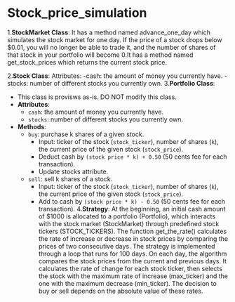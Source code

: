 # Stock_price_simulation

1.**StockMarket Class**: It has a method named advance_one_day which simulates the stock market for one day. If the price of a stock drops below $0.01, you will no longer be able to trade it, and the number of shares of that stock in your portfolio will become 0.It has a method named get_stock_prices which returns the current stock price.

2.**Stock Class**: Attributes: -cash: the amount of money you currently have. -stocks: number of different stocks you currently own.
3.**Portfolio Class**:
   - This class is provisws as-is. DO NOT modify this class.
   - **Attributes**:
     - `cash`: the amount of money you currently have.
     - `stocks`: number of different stocks you currently own.
   - **Methods**:
     - `buy`: purchase k shares of a given stock.
       - Input: ticker of the stock (`stock_ticker`), number of shares (`k`), the current price of the given stock (`stock_price`).
       - Deduct cash by `(stock price * k) + 0.50` (50 cents fee for each transaction).
       - Update stocks attribute.
     - `sell`: sell k shares of a stock.
       - Input: ticker of the stock (`stock_ticker`), number of shares (`k`), the current price of the given stock (`stock_price`).
       - Add to cash by `(stock price * k) - 0.50` (50 cents fee for each transaction).
4.**Strategy**:
  At the beginning, an initial cash amount of $1000 is allocated to a portfolio (Portfolio), which interacts with the stock market (StockMarket) through predefined stock tickers (STOCK_TICKERS). The function get_the_rate() calculates the rate of increase or decrease in stock prices by comparing the prices of two consecutive days. The strategy is implemented through a loop that runs for 100 days. On each day, the algorithm compares the stock prices from the current and previous days. It calculates the rate of change for each stock ticker, then selects the stock with the maximum rate of increase (max_ticker) and the one with the maximum decrease (min_ticker). The decision to buy or sell depends on the absolute value of these rates.
